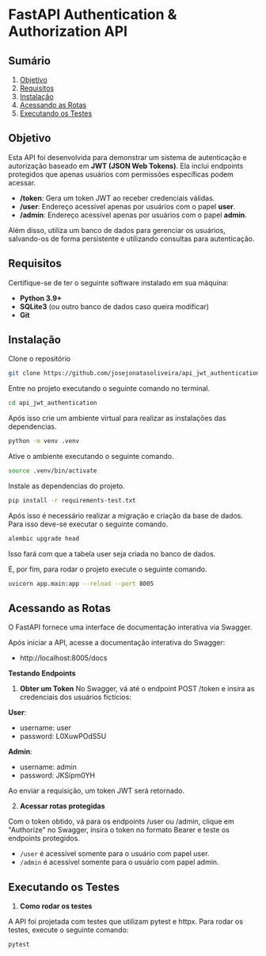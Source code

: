 # FastAPI Authentication & Authorization API

## Sumário

1. [Objetivo](#objetivo)
2. [Requisitos](#requisitos)
3. [Instalação](#instalação)
4. [Acessando as Rotas](#acessando-as-rotas)
5. [Executando os Testes](#executando-os-testes)

## Objetivo

Esta API foi desenvolvida para demonstrar um sistema de autenticação e autorização baseado em **JWT (JSON Web Tokens)**. Ela inclui endpoints protegidos que apenas usuários com permissões específicas podem acessar.

- **/token**: Gera um token JWT ao receber credenciais válidas.
- **/user**: Endereço acessível apenas por usuários com o papel **user**.
- **/admin**: Endereço acessível apenas por usuários com o papel **admin**.

Além disso, utiliza um banco de dados para gerenciar os usuários, salvando-os de forma persistente e utilizando consultas para autenticação.

## Requisitos

Certifique-se de ter o seguinte software instalado em sua máquina:

- **Python 3.9+**
- **SQLite3** (ou outro banco de dados caso queira modificar)
- **Git**

## Instalação

Clone o repositório

```bash
git clone https://github.com/josejonatasoliveira/api_jwt_authentication
```

Entre no projeto executando o seguinte comando no terminal.

```bash
cd api_jwt_authentication
```

Após isso crie um ambiente virtual para realizar as instalações das dependencias.
```bash
python -m venv .venv
```

Ative o ambiente executando o seguinte comando.
```bash
source .venv/bin/activate
```

Instale as dependencias do projeto.

```bash
pip install -r requirements-test.txt
```

Após isso é necessário realizar a migração e criação da base de dados.
Para isso deve-se executar o seguinte comando.

```bash
alembic upgrade head
```

Isso fará com que a tabela user seja criada no banco de dados.

E, por fim, para rodar o projeto execute o seguinte comando.

```bash
uvicorn app.main:app --reload --port 8005
```

## Acessando as Rotas

O FastAPI fornece uma interface de documentação interativa via Swagger.

Após iniciar a API, acesse a documentação interativa do Swagger:

- http://localhost:8005/docs

**Testando Endpoints**

1. **Obter um Token**
No Swagger, vá até o endpoint POST /token e insira as credenciais dos usuários fictícios:

**User**:
- username: user
- password: L0XuwPOdS5U

**Admin**:
- username: admin
- password: JKSipm0YH

Ao enviar a requisição, um token JWT será retornado.

2. **Acessar rotas protegidas**

Com o token obtido, vá para os endpoints /user ou /admin, clique em "Authorize" no Swagger, insira o token no formato Bearer <token> e teste os endpoints protegidos.

- `/user` é acessível somente para o usuário com papel user.
- `/admin` é acessível somente para o usuário com papel admin.

## Executando os Testes

1. **Como rodar os testes**

A API foi projetada com testes que utilizam pytest e httpx. Para rodar os testes, execute o seguinte comando:

```bash
pytest
```
